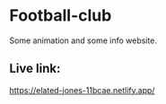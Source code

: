# Football-club
Some animation and some info website. </br>
## Live link:
https://elated-jones-11bcae.netlify.app/

